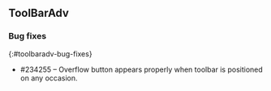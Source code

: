 ## ToolBarAdv        

### Bug fixes
{:#toolbaradv-bug-fixes}

* \#234255 – Overflow button appears properly when toolbar is positioned on any occasion.